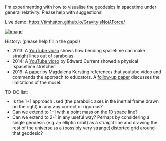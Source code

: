 I'm experimenting with how to visualise the geodesics in spacetime under general relativity. Please help with suggestions!

Live demo: https://timhutton.github.io/GravityIsNotAForce/

[![image](https://user-images.githubusercontent.com/647092/96347588-8a865700-109a-11eb-9eac-631b5265b7e8.png)](https://timhutton.github.io/GravityIsNotAForce/)

History: (please help fill in the gaps!)
- 2013: A [YouTube video](https://www.youtube.com/watch?v=DdC0QN6f3G4) shows how bending spacetime can make straight lines out of parabolas.
- 2014: A [YouTube video](https://www.youtube.com/watch?v=jlTVIMOix3I) by Edward Current showed a physical 'spacetime stretcher'.
- 2019: A [paper](https://iopscience.iop.org/article/10.1088/1361-6552/ab08f5/pdf) by Magdalena Kersting references that youtube video and commends the approach to educators. A [follow-up paper](https://iopscience.iop.org/article/10.1088/1361-6552/ab56d7/pdf) discusses the limitations of the model.

TO-DO list:
- Is the 1+1 approach used (the parabolic axes in the inertial frame drawn on the right) in any way correct or rigorous?
- Can we extend to 1+1 with a point mass on the 1D space line?
- Can we extend to 2+1 in any useful way? Perhaps by considering a single geodesic (e.g. an elliptic orbit) as a straight line and drawing the rest of the universe as a (possibly very strange) distorted grid around that geodesic?
